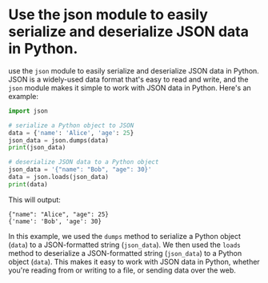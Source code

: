 # Use the json module to easily serialize and deserialize JSON data in Python.

use the `json` module to easily serialize and deserialize JSON data in Python. JSON is a widely-used data format that's easy to read and write, and the `json` module makes it simple to work with JSON data in Python. Here's an example:

```python
import json

# serialize a Python object to JSON
data = {'name': 'Alice', 'age': 25}
json_data = json.dumps(data)
print(json_data)

# deserialize JSON data to a Python object
json_data = '{"name": "Bob", "age": 30}'
data = json.loads(json_data)
print(data)
```

This will output:

```plaintext
{"name": "Alice", "age": 25}
{'name': 'Bob', 'age': 30}
```

In this example, we used the `dumps` method to serialize a Python object (`data`) to a JSON-formatted string (`json_data`). We then used the `loads` method to deserialize a JSON-formatted string (`json_data`) to a Python object (`data`). This makes it easy to work with JSON data in Python, whether you're reading from or writing to a file, or sending data over the web.
